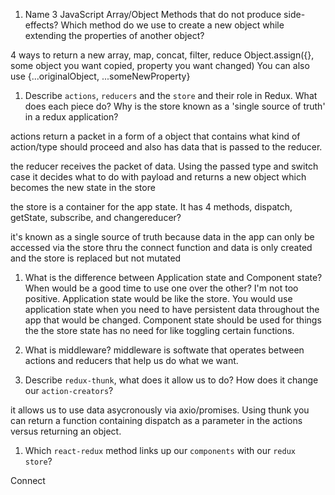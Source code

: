 1.  Name 3 JavaScript Array/Object Methods that do not produce side-effects? Which method do we use to create a new object while extending the properties of another object?

4 ways to return a new array, map, concat, filter, reduce
Object.assign({}, some object you want copied, property you want changed)
You can also use {...originalObject, ...someNewProperty}


1.  Describe `actions`, `reducers` and the `store` and their role in Redux. What does each piece do? Why is the store known as a 'single source of truth' in a redux application?

actions return a packet in a form of a object that contains what kind of action/type should proceed and also has data that is passed to the reducer.

the reducer receives the packet of data.  Using the passed type and switch case it decides what to do with payload and returns a new object which becomes the new state in the store

the store is a container for the app state.  It has 4 methods, dispatch, getState, subscribe, and changereducer?

it's known as a single source of truth because data in the app can only be accessed via the store thru the connect function and data is only created and the store is replaced but not mutated

1.  What is the difference between Application state and Component state? When would be a good time to use one over the other?
I'm not too positive.  Application state would be like the store.  You would use application state when you need to have persistent data throughout the app that would be changed.  Component state should be used for things the the store state has no need for like toggling certain functions.


1.  What is middleware?
middleware is softwate that operates between actions and reducers that help us do what we want.

1.  Describe `redux-thunk`, what does it allow us to do? How does it change our `action-creators`?

it allows us to use data asycronously via axio/promises. Using thunk you can return a function containing dispatch as a parameter in the actions versus returning an object.

1.  Which `react-redux` method links up our `components` with our `redux store`?

Connect
